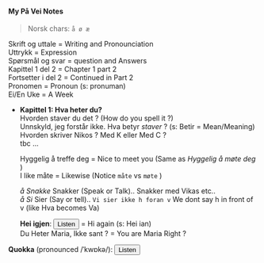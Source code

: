 #### My På Vei Notes

>Norsk chars:  `å ø æ`

Skrift og uttale = Writing and Pronounciation  
Uttrykk = Expression  
Spørsmål og svar = question and Answers  
Kapittel 1 del 2 = Chapter 1 part 2  
Fortsetter i del 2 = Continued in Part 2  
Pronomen = Pronoun (s: pronuman)  
Ei/En Uke = A Week  

- **Kapittel 1: Hva heter du?**  
  Hvorden staver du det ? (How do you spell it ?)  
  Unnskyld, jeg forstår ikke. Hva betyr *staver* ? (s: Betir = Mean/Meaning)  
  Hvorden skriver Nikos ? Med K eller Med C ?  
  tbc ...
    
  Hyggelig å treffe deg = Nice to meet you (Same as *Hyggelig å møte deg* )  
  I like måte = Likewise (Notice `måte` vs `møte` )

  *å Snakke* Snakker (Speak or Talk).. Snakker med Vikas etc..  
  *å Si* Sier (Say or tell).. `Vi sier ikke h foran v` We dont say h in front of v (like Hva becomes Va)

  **Hei igjen**: <button onclick="speakText('Hei igjen')">Listen</button> = Hi again (s: Hei ian)  
  Du Heter Maria, Ikke sant ? = You are Maria Right ?

**Quokka** (pronounced /ˈkwɒkə/): <button onclick="speakText('quokka')">Listen</button>

<script>
    function speakText(text) {
        if ('speechSynthesis' in window) {
            const utterance = new SpeechSynthesisUtterance(text);
            utterance.lang = 'en-US'; // Change language as needed
            window.speechSynthesis.speak(utterance);
        } else {
            alert('Speech synthesis not supported in this browser.');
        }
    }
</script>


  
